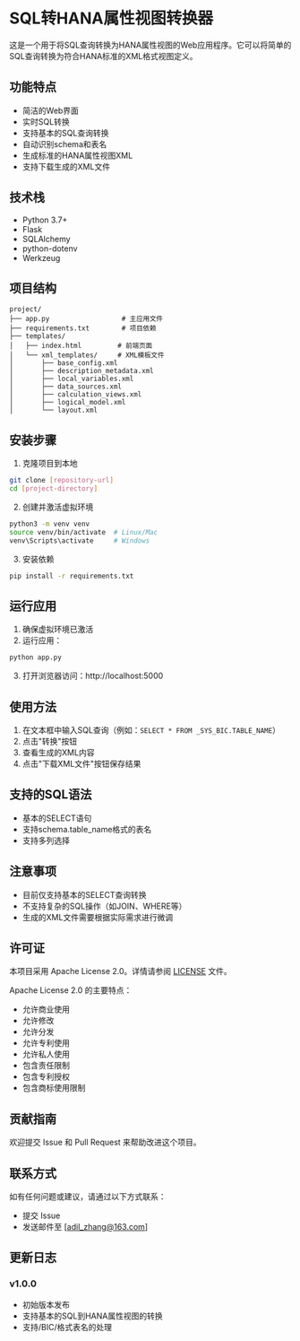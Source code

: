 # SQL转HANA属性视图转换器

这是一个用于将SQL查询转换为HANA属性视图的Web应用程序。它可以将简单的SQL查询转换为符合HANA标准的XML格式视图定义。

## 功能特点

- 简洁的Web界面
- 实时SQL转换
- 支持基本的SQL查询转换
- 自动识别schema和表名
- 生成标准的HANA属性视图XML
- 支持下载生成的XML文件

## 技术栈

- Python 3.7+
- Flask
- SQLAlchemy
- python-dotenv
- Werkzeug

## 项目结构

```
project/
├── app.py                  # 主应用文件
├── requirements.txt        # 项目依赖
├── templates/
│   ├── index.html         # 前端页面
│   └── xml_templates/     # XML模板文件
│       ├── base_config.xml
│       ├── description_metadata.xml
│       ├── local_variables.xml
│       ├── data_sources.xml
│       ├── calculation_views.xml
│       ├── logical_model.xml
│       └── layout.xml
```

## 安装步骤

1. 克隆项目到本地
```bash
git clone [repository-url]
cd [project-directory]
```

2. 创建并激活虚拟环境
```bash
python3 -m venv venv
source venv/bin/activate  # Linux/Mac
venv\Scripts\activate     # Windows
```

3. 安装依赖
```bash
pip install -r requirements.txt
```

## 运行应用

1. 确保虚拟环境已激活
2. 运行应用：
```bash
python app.py
```
3. 打开浏览器访问：http://localhost:5000

## 使用方法

1. 在文本框中输入SQL查询（例如：`SELECT * FROM _SYS_BIC.TABLE_NAME`）
2. 点击"转换"按钮
3. 查看生成的XML内容
4. 点击"下载XML文件"按钮保存结果

## 支持的SQL语法

- 基本的SELECT语句
- 支持schema.table_name格式的表名
- 支持多列选择

## 注意事项

- 目前仅支持基本的SELECT查询转换
- 不支持复杂的SQL操作（如JOIN、WHERE等）
- 生成的XML文件需要根据实际需求进行微调

## 许可证

本项目采用 Apache License 2.0。详情请参阅 [LICENSE](LICENSE) 文件。

Apache License 2.0 的主要特点：
- 允许商业使用
- 允许修改
- 允许分发
- 允许专利使用
- 允许私人使用
- 包含责任限制
- 包含专利授权
- 包含商标使用限制

## 贡献指南

欢迎提交 Issue 和 Pull Request 来帮助改进这个项目。

## 联系方式

如有任何问题或建议，请通过以下方式联系：
- 提交 Issue
- 发送邮件至 [adil_zhang@163.com]

## 更新日志

### v1.0.0
- 初始版本发布
- 支持基本的SQL到HANA属性视图的转换
- 支持/BIC/格式表名的处理 